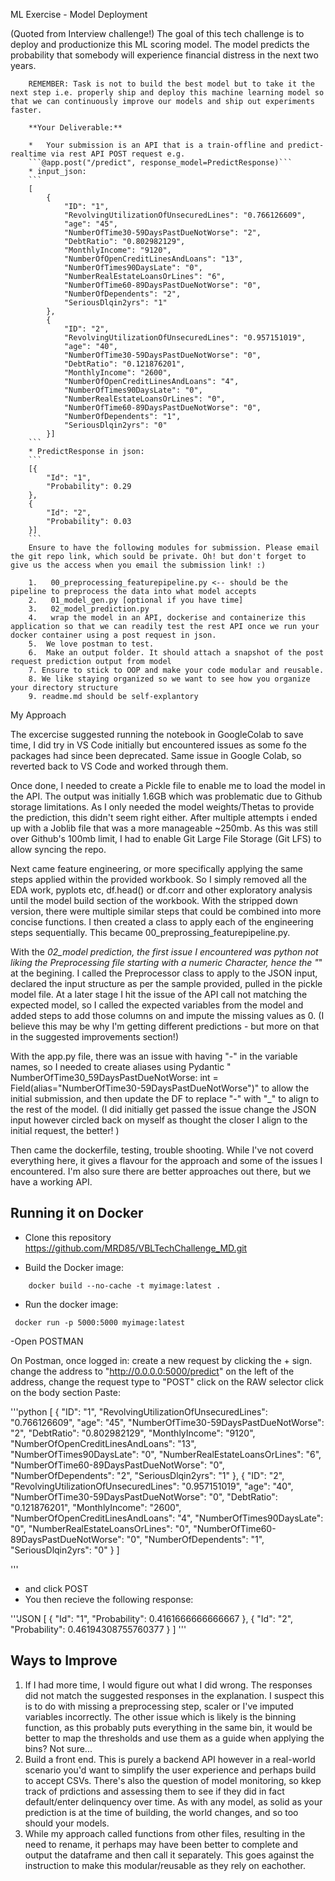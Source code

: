 ML Exercise - Model Deployment

(Quoted from Interview challenge!)
        The goal of this tech challenge is to deploy and productionize this ML scoring model. The model predicts the probability that somebody will experience financial distress in the next two years. 

        REMEMBER: Task is not to build the best model but to take it the next step i.e. properly ship and deploy this machine learning model so that we can continuously improve our models and ship out experiments faster.

        **Your Deliverable:** 

        *   Your submission is an API that is a train-offline and predict-realtime via rest API POST request e.g.
        ```@app.post("/predict", response_model=PredictResponse)```
        * input_json: 
        ```
        [
            {
                "ID": "1",
                "RevolvingUtilizationOfUnsecuredLines": "0.766126609",
                "age": "45",
                "NumberOfTime30-59DaysPastDueNotWorse": "2",
                "DebtRatio": "0.802982129",
                "MonthlyIncome": "9120",
                "NumberOfOpenCreditLinesAndLoans": "13",
                "NumberOfTimes90DaysLate": "0",
                "NumberRealEstateLoansOrLines": "6",
                "NumberOfTime60-89DaysPastDueNotWorse": "0",
                "NumberOfDependents": "2",
                "SeriousDlqin2yrs": "1"
            },
            {
                "ID": "2",
                "RevolvingUtilizationOfUnsecuredLines": "0.957151019",
                "age": "40",
                "NumberOfTime30-59DaysPastDueNotWorse": "0",
                "DebtRatio": "0.121876201",
                "MonthlyIncome": "2600",
                "NumberOfOpenCreditLinesAndLoans": "4",
                "NumberOfTimes90DaysLate": "0",
                "NumberRealEstateLoansOrLines": "0",
                "NumberOfTime60-89DaysPastDueNotWorse": "0",
                "NumberOfDependents": "1",
                "SeriousDlqin2yrs": "0"
            }]
        ```
        * PredictResponse in json:
        ```
        [{
            "Id": "1",
            "Probability": 0.29
        },
        {
            "Id": "2",
            "Probability": 0.03
        }]
        ```
        Ensure to have the following modules for submission. Please email the git repo link, which sould be private. Oh! but don't forget to give us the access when you email the submission link! :)

        1.   00_preprocessing_featurepipeline.py <-- should be the pipeline to preprocess the data into what model accepts
        2.   01_model_gen.py [optional if you have time]
        3.   02_model_prediction.py
        4.   wrap the model in an API, dockerise and containerize this application so that we can readily test the rest API once we run your docker container using a post request in json.
        5.  We love postman to test. 
        6.  Make an output folder. It should attach a snapshot of the post request prediction output from model
        7. Ensure to stick to OOP and make your code modular and reusable.
        8. We like staying organized so we want to see how you organize your directory structure
        9. readme.md should be self-explantory


My Approach

The excercise suggested running the notebook in GoogleColab to save time, I did try in VS Code initially but encountered issues as some fo the packages had since been deprecated. Same issue in Google Colab, so reverted back to VS Code and worked through them.

Once done, I needed to create a Pickle file to enable me to load the model in the API. The output was initially 1.6GB which was problematic due to Github storage limitations. As I only needed the model weights/Thetas to provide the prediction, this didn't seem right either. After multiple attempts i ended up with a Joblib file that was a more manageable ~250mb. As this was still over Github's 100mb limit, I had to enable Git Large File Storage (Git LFS) to allow syncing the repo.

Next came feature engineering, or more specifically applying the same steps applied within the provided workbook. So I simply removed all the EDA work, pyplots etc, df.head() or df.corr and other exploratory analysis until the model build section of the workbook. With the stripped down version, there were multiple similar steps that could be combined into more concise functions. I then created a class to apply each of the engineering steps sequentially. This became 00_preprossing_featurepipeline.py. 

With the _02_model prediction, the first issue I encountered was python not liking the Preprocessing file starting with a numeric Character, hence the "_" at the begining. I called the Preprocessor class to apply to the JSON input, declared the input structure as per the sample provided, pulled in the pickle model file. At a later stage I hit the issue of the API call not matching the expected model, so I called the expected variables from the model and added steps to add those columns on and impute the missing values as 0. (I believe this may be why I'm getting different predictions - but more on that in the suggested improvements section!)

With the app.py file, there was an issue with having "-" in the variable names, so I needed to create aliases using Pydantic "  NumberOfTime30_59DaysPastDueNotWorse: int = Field(alias="NumberOfTime30-59DaysPastDueNotWorse")" to allow the initial submission, and then update the DF to replace "-" with "_" to align to the rest of the model. (I did initially get passed the issue change the JSON input however circled back on myself as thought the closer I align to the initial request, the better! )

Then came the dockerfile, testing, trouble shooting. While I've not coverd everything here, it gives a flavour for the approach and some of the issues I encountered. I'm also sure there are better approaches out there, but we have a working API. 


## Running it on Docker 

- Clone this repository https://github.com/MRD85/VBLTechChallenge_MD.git

- Build the Docker image:
```commandline
    docker build --no-cache -t myimage:latest .
```
 - Run the docker image:
```commandline
 docker run -p 5000:5000 myimage:latest     
```

-Open POSTMAN

On Postman, once logged in:
 create a new request by clicking the + sign. 
 change the address to "http://0.0.0.0:5000/predict"
 on the left of the address, change the request type to "POST"
 click on the RAW selector
 click on the body section
 Paste:

 '''python
 [
  {
    "ID": "1",
    "RevolvingUtilizationOfUnsecuredLines": "0.766126609",
    "age": "45",
    "NumberOfTime30-59DaysPastDueNotWorse": "2",
    "DebtRatio": "0.802982129",
    "MonthlyIncome": "9120",
    "NumberOfOpenCreditLinesAndLoans": "13",
    "NumberOfTimes90DaysLate": "0",
    "NumberRealEstateLoansOrLines": "6",
    "NumberOfTime60-89DaysPastDueNotWorse": "0",
    "NumberOfDependents": "2",
    "SeriousDlqin2yrs": "1"
  },
  {
    "ID": "2",
    "RevolvingUtilizationOfUnsecuredLines": "0.957151019",
    "age": "40",
    "NumberOfTime30-59DaysPastDueNotWorse": "0",
    "DebtRatio": "0.121876201",
    "MonthlyIncome": "2600",
    "NumberOfOpenCreditLinesAndLoans": "4",
    "NumberOfTimes90DaysLate": "0",
    "NumberRealEstateLoansOrLines": "0",
    "NumberOfTime60-89DaysPastDueNotWorse": "0",
    "NumberOfDependents": "1",
    "SeriousDlqin2yrs": "0"
  }
]

 '''
- and click POST
- You then recieve the following response:

 '''JSON
[
    {
        "Id": "1",
        "Probability": 0.4161666666666667
    },
    {
        "Id": "2",
        "Probability": 0.46194308755760377
    }
]
 '''

 ## Ways to Improve

1. If I had more time, I would figure out what I did wrong. The responses did not match the suggested responses in the explanation. I suspect this is to do with missing a preprocessing step, scaler or I've imputed variables incorrectly. The other issue which is likely is the binning function, as this probably puts everything in the same bin, it would be better to map the thresholds and use them as a guide when applying the bins? Not sure...
2. Build a front end. This is purely a backend API however in a real-world scenario you'd want to simplify the user experience and perhaps build to accept CSVs. There's also the question of model monitoring, so kkep track of prdictions and assessing them to see if they did in fact default/enter delinquency over time. As with any model, as solid as your prediction is at the time of building, the world changes, and so too should your models. 
3. While my approach called functions from other files, resulting in the need to rename, it perhaps may have been better to complete and output the dataframe and then call it separately. This goes against the instruction to make this modular/reusable as they rely on eachother. 

